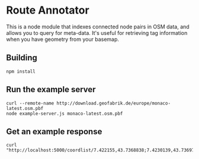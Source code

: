 # Route Annotator

This is a node module that indexes connected node pairs in OSM data, and allows you to query for
meta-data.  It's useful for retrieving tag information when you have geometry from your basemap.

## Building

```
npm install
```

## Run the example server

```
curl --remote-name http://download.geofabrik.de/europe/monaco-latest.osm.pbf
node example-server.js monaco-latest.osm.pbf
```

## Get an example response

```
curl "http://localhost:5000/coordlist/7.422155,43.7368838;7.4230139,43.7369751"
```
